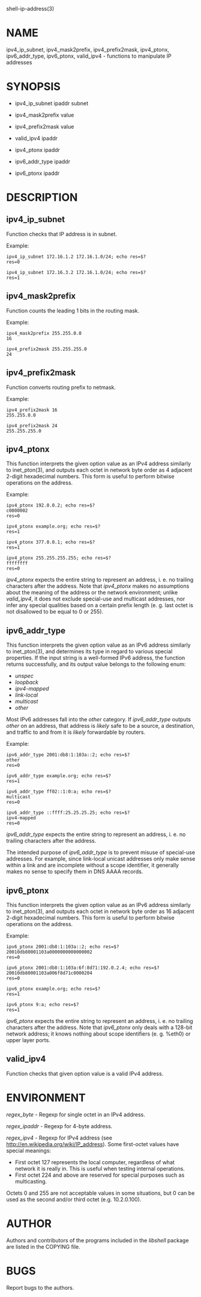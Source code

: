 shell-ip-address(3)

# NAME

ipv4_ip_subnet, ipv4_mask2prefix, ipv4_prefix2mask, ipv4_ptonx, ipv6_addr_type, ipv6_ptonx, valid_ipv4 - functions to manipulate IP addresses

# SYNOPSIS

- ipv4_ip_subnet ipaddr subnet
- ipv4_mask2prefix value
- ipv4_prefix2mask value
- valid_ipv4 ipaddr
- ipv4_ptonx ipaddr

- ipv6_addr_type ipaddr
- ipv6_ptonx ipaddr

# DESCRIPTION

## ipv4_ip_subnet
Function checks that IP address is in subnet.

Example:
```
ipv4_ip_subnet 172.16.1.2 172.16.1.0/24; echo res=$?
res=0

ipv4_ip_subnet 172.16.3.2 172.16.1.0/24; echo res=$?
res=1
```

## ipv4_mask2prefix
Function counts the leading 1 bits in the routing mask.

Example:
```
ipv4_mask2prefix 255.255.0.0
16

ipv4_prefix2mask 255.255.255.0
24
```

## ipv4_prefix2mask
Function converts routing prefix to netmask.

Example:
```
ipv4_prefix2mask 16
255.255.0.0

ipv4_prefix2mask 24
255.255.255.0
```

## ipv4_ptonx
This function interprets the given option value as an IPv4 address similarly to inet_pton(3), and outputs each octet in network byte order as 4 adjacent 2-digit hexadecimal numbers.
This form is useful to perform bitwise operations on the address.

Example:
```
ipv4_ptonx 192.0.0.2; echo res=$?
c0000002
res=0

ipv4_ptonx example.org; echo res=$?
res=1

ipv4_ptonx 377.0.0.1; echo res=$?
res=1

ipv4_ptonx 255.255.255.255; echo res=$?
ffffffff
res=0
```

*ipv4_ptonx* expects the entire string to represent an address, i. e. no trailing characters after the address.
Note that *ipv4_ptonx* makes no assumptions about the meaning of the address or the network environment; unlike *valid_ipv4*, it does not exclude special-use and multicast addresses, nor infer any special qualities based on a certain prefix length (e. g. last octet is not disallowed to be equal to 0 or 255).

## ipv6_addr_type
This function interprets the given option value as an IPv6 address similarly to inet_pton(3), and determines its type in regard to various special properties. If the input string is a well-formed IPv6 address, the function returns successfully, and its output value belongs to the following enum:
- *unspec*
- *loopback*
- *ipv4-mapped*
- *link-local*
- *multicast*
- *other*

Most IPv6 addresses fall into the *other* category. If *ipv6_addr_type* outputs *other* on an address, that address is _likely_ safe to be a source, a destination, and traffic to and from it is _likely_ forwardable by routers.

Example:
```
ipv6_addr_type 2001:db8:1:103a::2; echo res=$?
other
res=0

ipv6_addr_type example.org; echo res=$?
res=1

ipv6_addr_type ff02::1:0:a; echo res=$?
multicast
res=0

ipv6_addr_type ::ffff:25.25.25.25; echo res=$?
ipv4-mapped
res=0
```

*ipv6_addr_type* expects the entire string to represent an address, i. e. no trailing characters after the address.

The intended purpose of *ipv6_addr_type* is to prevent misuse of special-use addresses.
For example, since link-local unicast addresses only make sense within a link and are incomplete without a scope identifier, it generally makes no sense to specify them in DNS AAAA records.

## ipv6_ptonx
This function interprets the given option value as an IPv6 address similarly to inet_pton(3), and outputs each octet in network byte order as 16 adjacent 2-digit hexadecimal numbers.
This form is useful to perform bitwise operations on the address.

Example:
```
ipv6_ptonx 2001:db8:1:103a::2; echo res=$?
20010db80001103a0000000000000002
res=0

ipv6_ptonx 2001:db8:1:103a:6f:8d71:192.0.2.4; echo res=$?
20010db80001103a006f8d71c0000204
res=0

ipv6_ptonx example.org; echo res=$?
res=1

ipv6_ptonx 9:a; echo res=$?
res=1
```

*ipv6_ptonx* expects the entire string to represent an address, i. e. no trailing characters after the address.
Note that *ipv6_ptonx* only deals with a 128-bit network address; it knows nothing about scope identifiers (e. g. %eth0) or upper layer ports.

## valid_ipv4
Function checks that given option value is a valid IPv4 address.

# ENVIRONMENT

*regex_byte* - Regexp for single octet in an IPv4 address.

*regex_ipaddr* - Regexp for 4-byte address.

*regex_ipv4* - Regexp for IPv4 address (see <http://en.wikipedia.org/wiki/IP_address>). Some first-octet
values have special meanings:

- First octet 127 represents the local computer, regardless of what network it is really in.
  This is useful when testing internal operations.
- First octet 224 and above are reserved for special purposes such as multicasting.

Octets 0 and 255 are not acceptable values in some situations, but 0 can be used as the second
and/or third octet (e.g. 10.2.0.100).

# AUTHOR
Authors and contributors of the programs included in the *libshell* package are listed
in the COPYING file.

# BUGS
Report bugs to the authors.


